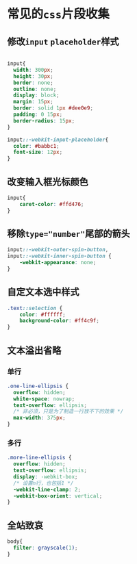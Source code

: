 # 常见的`css`片段收集
## 修改`input` `placeholder`样式
```css

input{
  width: 300px;
  height: 30px;
  border: none;
  outline: none;
  display: block;
  margin: 15px;
  border: solid 1px #dee0e9;
  padding: 0 15px;
  border-radius: 15px;
}

input::-webkit-input-placeholder{
  color: #babbc1;
  font-size: 12px;
}

```

## 改变输入框光标颜色
```css
input{ 
	caret-color: #ffd476;
}

```

## 移除`type="number"`尾部的箭头
```css
input::-webkit-outer-spin-button,
input::-webkit-inner-spin-button { 
	-webkit-appearance: none; 
}
```

## 自定文本选中样式
```css
.text::selection { 
	color: #ffffff; 
	background-color: #ff4c9f; 
}
```

## 文本溢出省略
### 单行
```css
.one-line-ellipsis {
  overflow: hidden;
  white-space: nowrap;
  text-overflow: ellipsis;
  /* 非必须，只是为了制造一行放不下的效果 */
  max-width: 375px; 
}
```
### 多行
```css
.more-line-ellipsis {
  overflow: hidden;
  text-overflow: ellipsis;
  display: -webkit-box;
  /* 设置n行，也包括1 */
  -webkit-line-clamp: 2;
  -webkit-box-orient: vertical;
}
```

## 

## 全站致哀
```css
body{
  filter: grayscale(1);
}
```